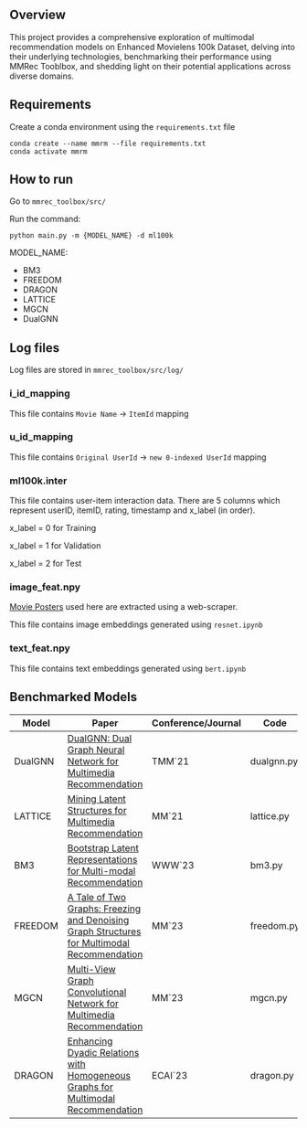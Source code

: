 ## Overview
This project provides a comprehensive exploration of multimodal recommendation models on Enhanced Movielens 100k Dataset, delving into their underlying technologies, benchmarking their performance using MMRec Tooblbox, and shedding light on their potential applications across diverse domains.

## Requirements
Create a conda environment using the `requirements.txt` file

    conda create --name mmrm --file requirements.txt
    conda activate mmrm
    
## How to run
Go to `mmrec_toolbox/src/`

Run the command:

    python main.py -m {MODEL_NAME} -d ml100k

MODEL_NAME:
- BM3
- FREEDOM
- DRAGON
- LATTICE
- MGCN
- DualGNN


## Log files
Log files are stored in `mmrec_toolbox/src/log/`

### i_id_mapping
This file contains `Movie Name` -> `ItemId` mapping

### u_id_mapping
This file contains `Original UserId` -> `new 0-indexed UserId` mapping

### ml100k.inter 
This file contains user-item interaction data. There are 5 columns which represent userID, itemID, rating, timestamp and x_label (in order).

x_label = 0 for Training

x_label = 1 for Validation

x_label = 2 for Test

### image_feat.npy
[Movie Posters](https://drive.google.com/drive/folders/1Q68gqkIb6aW5HwtQu6--NxTf92i2TZhK?usp=sharing) used here are extracted using a web-scraper.

This file contains image embeddings generated using `resnet.ipynb`

### text_feat.npy
This file contains text embeddings generated using `bert.ipynb`


## Benchmarked Models

| **Model**       | **Paper**                                                                                             | **Conference/Journal** | **Code**    |
|------------------|--------------------------------------------------------------------------------------------------------|------------------------|-------------|
| DualGNN           | [DualGNN: Dual Graph Neural Network for Multimedia Recommendation](https://ieeexplore.ieee.org/abstract/document/9662655)                   | TMM`21                 | dualgnn.py   |
| LATTICE           | [Mining Latent Structures for Multimedia Recommendation](https://arxiv.org/abs/2104.09036)                                               | MM`21                  | lattice.py  |
| BM3         | [Bootstrap Latent Representations for Multi-modal Recommendation](https://dl.acm.org/doi/10.1145/3543507.3583251)                                          | WWW`23                 | bm3.py |
| FREEDOM | [A Tale of Two Graphs: Freezing and Denoising Graph Structures for Multimodal Recommendation](https://arxiv.org/abs/2211.06924)                                 | MM`23                  | freedom.py  |
| MGCN     | [Multi-View Graph Convolutional Network for Multimedia Recommendation](https://arxiv.org/abs/2308.03588)                       | MM`23               | mgcn.py          |
| DRAGON  | [Enhancing Dyadic Relations with Homogeneous Graphs for Multimodal Recommendation](https://arxiv.org/abs/2301.12097)                                 | ECAI`23                | dragon.py  |


